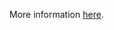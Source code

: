 More information [here](https://docs.prismacloud.io/en/enterprise-edition/policy-reference/aws-policies/secrets-policies/bc-aws-secrets-3).
